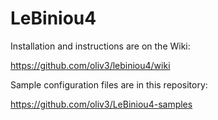 LeBiniou4
=========

Installation and instructions are on the Wiki:

  https://github.com/oliv3/lebiniou4/wiki

Sample configuration files are in this repository:

  https://github.com/oliv3/LeBiniou4-samples
